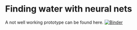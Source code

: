 # Finding water with neural nets

A not well working prototype can be found here. 
[![Binder](https://mybinder.org/badge_logo.svg)](https://mybinder.org/v2/gh/HIDA-Datathon/HIDA-Neurones/tensorflow?urlpath=%2Fvoila%2Frender%2Fsegmenter.ipynb)
